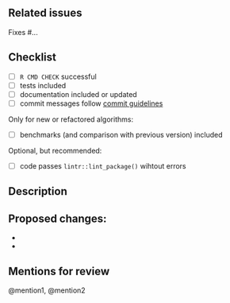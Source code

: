 ## Related issues

Fixes #...

## Checklist

- [ ] `R CMD CHECK` successful
- [ ] tests included
- [ ] documentation included or updated
- [ ] commit messages follow [commit guidelines](https://udacity.github.io/git-styleguide/)

Only for new or refactored algorithms:

- [ ] benchmarks (and comparison with previous version) included

Optional, but recommended:

- [ ] code passes `lintr::lint_package()` wihtout errors

## Description

Proposed changes:
-
-
-

## Mentions for review

@mention1, @mention2
